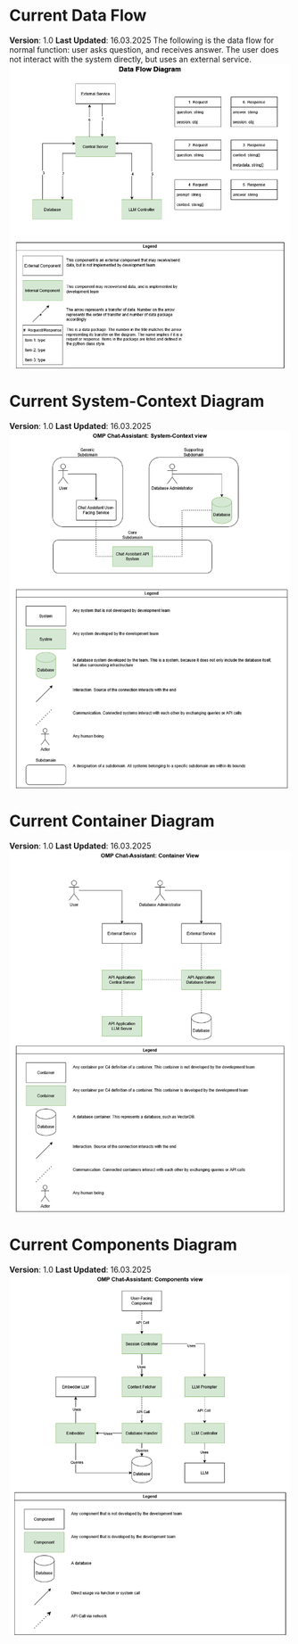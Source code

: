 # Current Data Flow
**Version**: 1.0
**Last Updated**: 16.03.2025
The following is the data flow for normal function: user asks question, and receives answer. The user does not interact with the system directly, but uses an external service.
![img](<../Diagrams/DataFlow.drawio.png>)
# Current System-Context Diagram
**Version**: 1.0
**Last Updated**: 16.03.2025
![img](<../Diagrams/SystemView.drawio.png>)
# Current Container Diagram
**Version**: 1.0
**Last Updated**: 16.03.2025
![img](<../Diagrams/ContainerView.drawio.png>)
# Current Components Diagram
**Version**: 1.0
**Last Updated**: 16.03.2025
![img](<../Diagrams/ComponentsView.drawio.png>)
